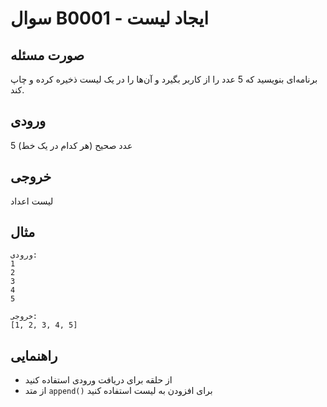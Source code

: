 # سوال B0001 - ایجاد لیست

## صورت مسئله
برنامه‌ای بنویسید که 5 عدد را از کاربر بگیرد و آن‌ها را در یک لیست ذخیره کرده و چاپ کند.

## ورودی
5 عدد صحیح (هر کدام در یک خط)

## خروجی
لیست اعداد

## مثال
```
ورودی:
1
2
3
4
5

خروجی:
[1, 2, 3, 4, 5]
```

## راهنمایی
- از حلقه برای دریافت ورودی استفاده کنید
- از متد `append()` برای افزودن به لیست استفاده کنید
